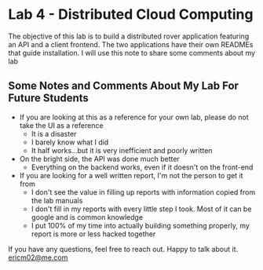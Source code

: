 # Lab 4 - Distributed Cloud Computing

The objective of this lab is to build a distributed rover application featuring an API and a client frontend.
The two applications have their own READMEs that guide installation. I will use this note to share some comments
about my lab

## Some Notes and Comments About My Lab For Future Students
- If you are looking at this as a reference for your own lab, please do not take the UI as a reference
    - It is a disaster
    - I barely know what I did
    - It half works...but it is very inefficient and poorly written
- On the bright side, the API was done much better
    - Everything on the backend works, even if it doesn't on the front-end
- If you are looking for a well written report, I'm not the person to get it from
    - I don't see the value in filling up reports with information copied from the lab manuals
    - I don't fill in my reports with every little step I took. Most of it can be google and is common knowledge
    - I put 100% of my time into actually building something properly, my report is more or less hacked together

If you have any questions, feel free to reach out. Happy to talk about it.
ericm02@me.com